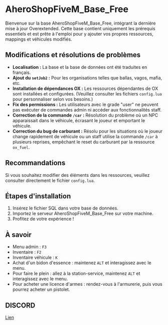 # AheroShopFiveM_Base_Free
Bienvenue sur la base AheroShopFiveM_Base_Free, intégrant la dernière mise à jour Overextended. Cette base contient uniquement les prérequis essentiels et est prête à l'emploi pour y ajouter vos propres ressources, mappings et véhicules modifiés.

## Modifications et résolutions de problèmes
- **Localisation :** La base et la base de données ont été traduites en français.
- **Ajout du `setJob2` :** Pour les organisations telles que ballas, vagos, mafia, etc.
- **Installation de dépendances OX :** Les ressources dépendantes de OX sont installées et configurées. (Veuillez consulter les fichiers `config.lua` pour personnaliser selon vos besoins.)
- **Fix des permissions :** Les utilisateurs avec le grade "user" ne peuvent pas exécuter de commandes admin ni accéder aux fonctionnalités staff.
- **Correction de la commande `/car` :** Résolution du problème où un NPC apparaissait dans le véhicule, écrasant le joueur et emportant le véhicule.
- **Correction du bug de carburant :** Résolu pour les situations où le joueur change rapidement de véhicule ou un staff utilise la commande `/car` à plusieurs reprises, empêchant le reset du carburant par la ressource `ox_fuel`.

## Recommandations
Si vous souhaitez modifier des éléments dans les ressources, veuillez consulter directement le fichier `config.lua`.

## Étapes d'installation
1. Insérez le fichier SQL dans votre base de données.
2. Importez le serveur AheroShopFiveM_Base_Free sur votre machine.
3. Profitez de votre expérience !

## À savoir
- Menu admin : `F3`
- Inventaire : `F2`
- Inventaire véhicule : `K`
- Achat d'un bidon d'essence : maintenez `ALT` et interagissez avec le menu.
- Pour faire le plein : allez à la station-service, maintenez `ALT` et interagissez avec le menu.
- Pour acheter une licence d'armes : rendez-vous à l'armurerie, puis vous pourrez acheter un pistolet.

## DISCORD 
[Lien](https://discord.gg/nvKs7x69wr)
